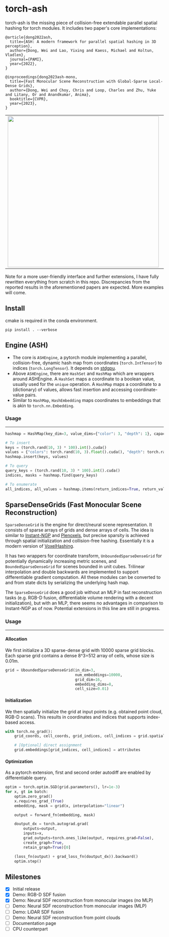 # torch-ash
torch-ash is the missing piece of collision-free extendable parallel spatial hashing for torch modules. It includes two paper's core implementations:

```
@article{dong2022ash,
  title={ASH: A modern framework for parallel spatial hashing in 3D perception},
  author={Dong, Wei and Lao, Yixing and Kaess, Michael and Koltun, Vladlen},
  journal={PAMI},
  year={2022},
}

@inproceedings{dong2023ash-mono,
  title={Fast Monocular Scene Reconstruction with Global-Sparse Local-Dense Grids},
  author={Dong, Wei and Choy, Chris and Loop, Charles and Zhu, Yuke and Litany, Or and Anandkumar, Anima},
  booktitle={CVPR},
  year={2023},
}
```
<table>
  <tr>
  <td><img src="https://github.com/theNded/theNded.github.io/blob/master/assets/images/ash-mono/0050.gif" width="480"/></td>
  <td><img src="https://github.com/theNded/theNded.github.io/blob/master/assets/images/ash-mono/lounge.gif" width="480"/></td>
  </tr>
</table>


Note for a more user-friendly interface and further extensions, I have fully rewritten everything from scratch in this repo. Discrepancies from the reported results in the aforementioned papers are expected. More examples will come. 


## Install
cmake is required in the conda environment.
```
pip install . --verbose
```

## Engine (ASH)
- The core is `ASHEngine`, a pytorch module implementing a parallel, collision-free, dynamic hash map from coordinates (`torch.IntTensor`) to indices (`torch.LongTensor`). It depends on [stdgpu](https://github.com/stotko/stdgpu).
- Above `ASHEngine`, there are `HashSet` and `HashMap` which are wrappers around ASHEngine. A `HashSet` maps a coordinate to a boolean value, usually used for the `unique` operation. A `HashMap` maps a coordinate to a (dictionary) of values, allows fast insertion and accessing coordinate-value pairs.
- Similar to `HashMap`, `HashEmbedding` maps coordinates to embeddings that is akin to `torch.nn.Embedding`.

### Usage
---
```python
hashmap = HashMap(key_dim=3, value_dims={"color": 3, "depth": 1}, capacity=100, device=torch.device("cuda:0"))

# To insert
keys = (torch.rand(10, 3) * 100).int().cuda()
values = {"colors": torch.rand(10, 3).float().cuda(), "depth": torch.rand(10, 1).float().cuda()}
hashmap.insert(keys, values)

# To query
query_keys = (torch.rand(10, 3) * 100).int().cuda()
indices, masks = hashmap.find(query_keys)

# To enumerate
all_indices, all_values = hashmap.items(return_indices=True, return_values=True)
```

## SparseDenseGrids (Fast Monocular Scene Reconstruction)
`SparseDenseGrid` is the engine for direct/neural scene representation. It consists of sparse arrays of grids and dense arrays of cells. The idea is similar to [Instant-NGP](https://github.com/NVlabs/instant-ngp) and [Plenoxels](https://github.com/sxyu/svox2), but precise sparsity is achieved through spatial initialization and collision-free hashing. Essentially it is a modern version of [VoxelHashing](https://github.com/niessner/VoxelHashing).

It has two wrappers for coordinate transform, `UnboundedSparseDenseGrid` for potentially dynamically increasing metric scenes, and `BoundedSparseDenseGrid` for scenes bounded in unit cubes. Trilinear interpolation and double backwards are implemented to support differentiable gradient computation. All these modules can be converted to and from state dicts by serializing the underlying hash map.

The `SparseDenseGrid` does a good job without an MLP in fast reconstruction tasks (e.g. RGB-D fusion, differentiable volume rendering with a decent initialization), but with an MLP, there seems no advantages in comparison to Instant-NGP as of now. Potential extensions in this line are still in progress.

### Usage
---
#### Allocation
We first initialize a 3D sparse-dense grid with 10000 sparse grid blocks. Each sparse grid contains a dense 8^3=512 array of cells, whose size is 0.01m.
```python
grid = UboundedSparseDenseGrid(in_dim=3,
                               num_embeddings=10000,
                               grid_dim=16,
                               embedding_dims=8,
                               cell_size=0.01)
```

#### Initialization
We then spatially initialize the grid at input points (e.g. obtained point cloud, RGB-D scans). This results in coordinates and indices that supports index-based access.
```python
with torch.no_grad():
    grid_coords, cell_coords, grid_indices, cell_indices = grid.spatial_init_(points)

    # [Optional] direct assignment
    grid.embeddings[grid_indices, cell_indices] = attributes
```

#### Optimization
As a pytorch extension, first and second order autodiff are enabled by differentiable query.
```python
optim = torch.optim.SGD(grid.parameters(), lr=1e-3)
for x, gt in batch:
    optim.zero_grad()
    x.requires_grad_(True)
    embedding, mask = grid(x, interpolation="linear")

    output = forward_fn(embedding, mask)

    doutput_dx = torch.autograd.grad(
        outputs=output,
        inputs=x,
        grad_outputs=torch.ones_like(output, requires_grad=False),
        create_graph=True,
        retain_graph=True)[0]

    (loss_fn(output) + grad_loss_fn(doutput_dx)).backward()
    optim.step()
```



## Milestones
- [x] Initial release
- [x] Demo: RGB-D SDF fusion
- [x] Demo: Neural SDF reconstruction from monocular images (no MLP)
- [ ] Demo: Neural SDF reconstruction from monocular images (MLP)
- [ ] Demo: LiDAR SDF fusion
- [ ] Demo: Neural SDF reconstruction from point clouds
- [ ] Documentation page
- [ ] CPU counterpart
